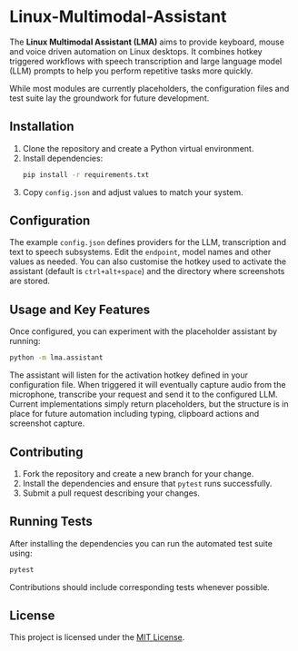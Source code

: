 # Linux-Multimodal-Assistant

The **Linux Multimodal Assistant (LMA)** aims to provide keyboard, mouse and
voice driven automation on Linux desktops.  It combines hotkey triggered
workflows with speech transcription and large language model (LLM) prompts to
help you perform repetitive tasks more quickly.

While most modules are currently placeholders, the configuration files and test
suite lay the groundwork for future development.

## Installation

1. Clone the repository and create a Python virtual environment.
2. Install dependencies:
   ```bash
   pip install -r requirements.txt
   ```
3. Copy `config.json` and adjust values to match your system.

## Configuration

The example `config.json` defines providers for the LLM, transcription and text
to speech subsystems.  Edit the `endpoint`, model names and other values as
needed.  You can also customise the hotkey used to activate the assistant
(default is `ctrl+alt+space`) and the directory where screenshots are stored.

## Usage and Key Features

Once configured, you can experiment with the placeholder assistant by running:

```bash
python -m lma.assistant
```

The assistant will listen for the activation hotkey defined in your
configuration file.  When triggered it will eventually capture audio from the
microphone, transcribe your request and send it to the configured LLM.  Current
implementations simply return placeholders, but the structure is in place for
future automation including typing, clipboard actions and screenshot capture.

## Contributing

1. Fork the repository and create a new branch for your change.
2. Install the dependencies and ensure that `pytest` runs successfully.
3. Submit a pull request describing your changes.

## Running Tests

After installing the dependencies you can run the automated test suite using:

```bash
pytest
```

Contributions should include corresponding tests whenever possible.

## License

This project is licensed under the [MIT License](LICENSE).

